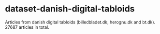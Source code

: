# dataset-danish-digital-tabloids
Articles from danish digital tabloids (billedbladet.dk, herognu.dk and bt.dk). 27687 articles in total. 
